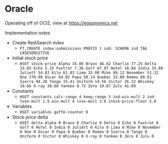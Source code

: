 # Oracle
Operating off of OCI2, view at https://eggonomics.net

Implementation notes
- Create RediSearch index
  - `FT.CREATE index:submissions PREFIX 1 sub: SCHEMA ind TAG CASESENSITIVE`
- Initial stock price
  - `HSET stock-price Alpha 34.06 Bravo 46.62 Charlie 77.25 Delta 33.85
    Echo 5.15 Foxtrot 7.36 Golf 67.87 Hotel 18.84 India 35.68 Juliett 54.82
    Kilo 61.83 Lima 35.08 Mike 80.12 November 51.12 One 270.98 Oscar 64.02
    Papa 50.14 Quebec 32.88 Romeo 80.81 Sierra 94.28 Tango 15.41 Uniform 14.56
    Victor 26.12 Whiskey 10.66 X-ray 38.68 Yankee 8.73 Zero 19.67 Zulu 41.89`
- Constants
  - `HSET constants calc-range 4 keep-range 5 ind-win-mult 2 ind-lose-mult 1.9
    win-mult 4 lose-mult 3.8 stock-price-floor 5.0`
- Variables
  - `HSET variables gaffe-counter 0`
- Stock price delta
  - `HSET delta Alpha 0 Bravo 0 Charlie 0 Delta 0 Echo 0 Foxtrot 0 Golf 0
    Hotel 0 India 0 Juliett 0 Kilo 0 Lima 0 Mike 0 November 0 One 0 Oscar 0
    Papa 0 Quebec 0 Romeo 0 Sierra 0 Tango 0 Uniform 0 Victor 0 Whiskey 0
    X-ray 0 Yankee 0 Zero 0 Zulu 0`
